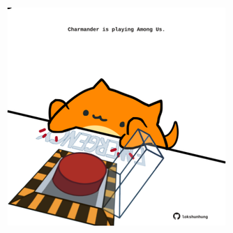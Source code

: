 <!-- built at 19/11/2021, 03:02:09 UTC -->
<p align="center">
  <img width="500" height="500" src="./ReadmeImage.svg">
</p>
